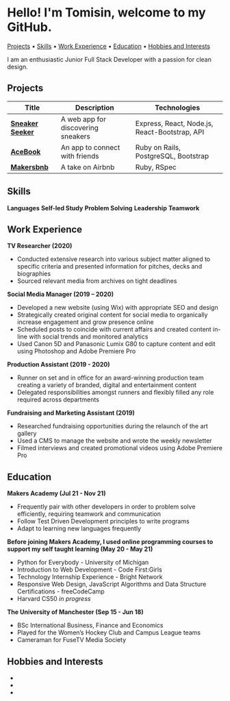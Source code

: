 # Hello! I'm Tomisin, welcome to my GitHub.

[Projects](#Projects) • [Skills](#Skills) • [Work Experience](#Work-Experience) • [Education](#Education) • [Hobbies and Interests](#Hobbies-and-Interests)

I am an enthusiastic Junior Full Stack Developer with a passion for clean design.

## Projects

|Title|Description|Technologies|
| --- | --- | --- |
|**[Sneaker Seeker](https://github.com/InfobyAdrienne/Sneaker-Seeker-Demo)**|A web app for discovering sneakers| Express, React, Node.js, React-Bootstrap, API|
|**[AceBook](https://github.com/Jessocxz98/acebook-anti-social-media-inc)**|An app to connect with friends|Ruby on Rails, PostgreSQL, Bootstrap|
|**[Makersbnb](https://github.com/rhianeKobar/Makers_bnb)**|A take on Airbnb|Ruby, RSpec|

## Skills

**Languages**
**Self-led Study**
**Problem Solving**
**Leadership**
**Teamwork**

## Work Experience

**TV Researcher (2020)**
- Conducted extensive research into various subject matter aligned to specific criteria and presented information for pitches, decks and biographies
- Sourced relevant media from archives on tight deadlines

**Social Media Manager (2019 – 2020)**
- Developed a new website (using Wix) with appropriate SEO and design
- Strategically created original content for social media to organically increase engagement and grow presence online
- Scheduled posts to coincide with current affairs and created content in-line with social trends and monitored analytics
- Used Canon 5D and Panasonic Lumix G80 to capture content and edit using Photoshop and Adobe Premiere Pro

**Production Assistant (2019 - 2020)**
- Runner on set and in office for an award-winning production team creating a variety of branded, digital and entertainment content
- Delegated responsibilities amongst runners and flexibly filled any role required across departments

**Fundraising and Marketing Assistant (2019)**
- Researched fundraising opportunities during the relaunch of the art gallery
- Used a CMS to manage the website and wrote the weekly newsletter
- Filmed interviews and created promotional videos using Adobe Premiere Pro

## Education

**Makers Academy (Jul 21 - Nov 21)**

- Frequently pair with other developers in order to problem solve efficiently, requiring teamwork and communication
- Follow Test Driven Development principles to write programs
- Adapt to learning new languages frequently

**Before joining Makers Academy, I used online programming courses to support my self taught learning (May 20 - May 21)**

- Python for Everybody - University of Michigan
- Introduction to Web Development - Code First:Girls
- Technology Internship Experience - Bright Network
- Responsive Web Design, JavaScript Algorithms and Data Structure Certifications - freeCodeCamp
- Harvard CS50 _in progress_

**The University of Manchester (Sep 15 - Jun 18)**

- BSc International Business, Finance and Economics
- Played for the Women’s Hockey Club and Campus League teams
- Cameraman for FuseTV Media Society

## Hobbies and Interests
-
-
-
